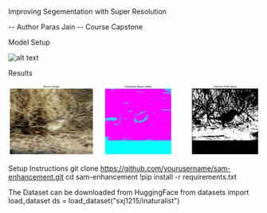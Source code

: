 
Improving Segementation with Super Resolution

-- Author Paras Jain
-- Course Capstone

Model Setup

![alt text](<figures/Screenshot 2025-02-22 at 12.34.23 AM.png>)


Results 

![alt text](figures/TINYSAM.png)



Setup Instructions
git clone https://github.com/yourusername/sam-enhancement.git
cd sam-enhancement
!pip install -r requirements.txt

The Dataset can be downloaded from HuggingFace
from datasets import load_dataset
ds = load_dataset("sxj1215/inaturalist")
